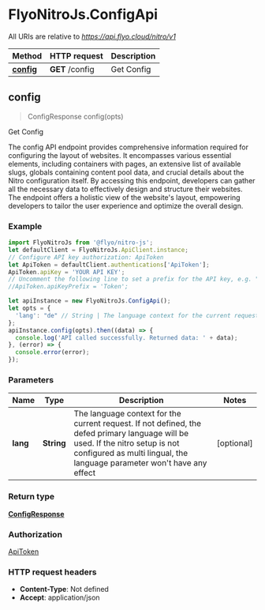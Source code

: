 # FlyoNitroJs.ConfigApi

All URIs are relative to *https://api.flyo.cloud/nitro/v1*

Method | HTTP request | Description
------------- | ------------- | -------------
[**config**](ConfigApi.md#config) | **GET** /config | Get Config



## config

> ConfigResponse config(opts)

Get Config

The config API endpoint provides comprehensive information required for configuring the layout of websites. It encompasses various essential elements, including containers with pages, an extensive list of available slugs, globals containing content pool data, and crucial details about the Nitro configuration itself. By accessing this endpoint, developers can gather all the necessary data to effectively design and structure their websites. The endpoint offers a holistic view of the website&#39;s layout, empowering developers to tailor the user experience and optimize the overall design.

### Example

```javascript
import FlyoNitroJs from '@flyo/nitro-js';
let defaultClient = FlyoNitroJs.ApiClient.instance;
// Configure API key authorization: ApiToken
let ApiToken = defaultClient.authentications['ApiToken'];
ApiToken.apiKey = 'YOUR API KEY';
// Uncomment the following line to set a prefix for the API key, e.g. "Token" (defaults to null)
//ApiToken.apiKeyPrefix = 'Token';

let apiInstance = new FlyoNitroJs.ConfigApi();
let opts = {
  'lang': "de" // String | The language context for the current request. If not defined, the defed primary language will be used. If the nitro setup is not configured as multi lingual, the language parameter won't have any effect
};
apiInstance.config(opts).then((data) => {
  console.log('API called successfully. Returned data: ' + data);
}, (error) => {
  console.error(error);
});

```

### Parameters


Name | Type | Description  | Notes
------------- | ------------- | ------------- | -------------
 **lang** | **String**| The language context for the current request. If not defined, the defed primary language will be used. If the nitro setup is not configured as multi lingual, the language parameter won&#39;t have any effect | [optional] 

### Return type

[**ConfigResponse**](ConfigResponse.md)

### Authorization

[ApiToken](../README.md#ApiToken)

### HTTP request headers

- **Content-Type**: Not defined
- **Accept**: application/json

